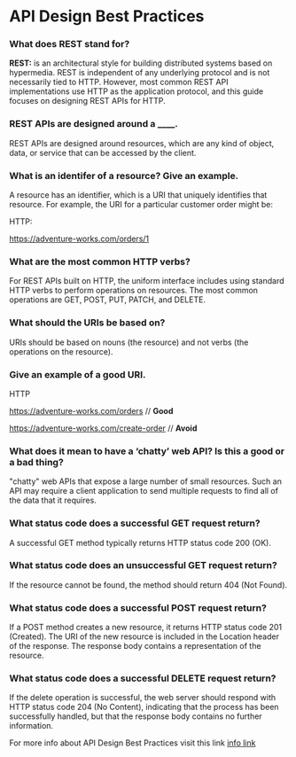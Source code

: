 # API Design Best Practices

### What does REST stand for?

**REST:** is an architectural style for building distributed systems based on hypermedia. REST is independent of any underlying protocol and is not necessarily tied to HTTP. However, most common REST API implementations use HTTP as the application protocol, and this guide focuses on designing REST APIs for HTTP.

### REST APIs are designed around a ____.

REST APIs are designed around resources, which are any kind of object, data, or service that can be accessed by the client.

### What is an identifer of a resource? Give an example.

A resource has an identifier, which is a URI that uniquely identifies that resource. For example, the URI for a particular customer order might be:

HTTP:

https://adventure-works.com/orders/1


### What are the most common HTTP verbs?

For REST APIs built on HTTP, the uniform interface includes using standard HTTP verbs to perform operations on resources. The most common operations are GET, POST, PUT, PATCH, and DELETE.

### What should the URIs be based on?

URIs should be based on nouns (the resource) and not verbs (the operations on the resource).

### Give an example of a good URI.

HTTP

https://adventure-works.com/orders // **Good**

https://adventure-works.com/create-order // **Avoid**

### What does it mean to have a ‘chatty’ web API? Is this a good or a bad thing?

"chatty" web APIs that expose a large number of small resources. Such an API may require a client application to send multiple requests to find all of the data that it requires.

### What status code does a successful GET request return?

A successful GET method typically returns HTTP status code 200 (OK).

### What status code does an unsuccessful GET request return?

 If the resource cannot be found, the method should return 404 (Not Found).

### What status code does a successful POST request return?

If a POST method creates a new resource, it returns HTTP status code 201 (Created). The URI of the new resource is included in the Location header of the response. The response body contains a representation of the resource.

### What status code does a successful DELETE request return?

If the delete operation is successful, the web server should respond with HTTP status code 204 (No Content), indicating that the process has been successfully handled, but that the response body contains no further information.

For more info about API Design Best Practices visit this link
[info link](https://docs.microsoft.com/en-us/azure/architecture/best-practices/api-design)